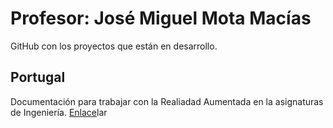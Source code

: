 Profesor: José Miguel Mota Macías
========================

GitHub con los proyectos que están en desarrollo.

## Portugal

Documentación para trabajar con la Realiadad Aumentada en la asignaturas de Ingeniería.
[Enlace](./Portugal/readme.md)lar